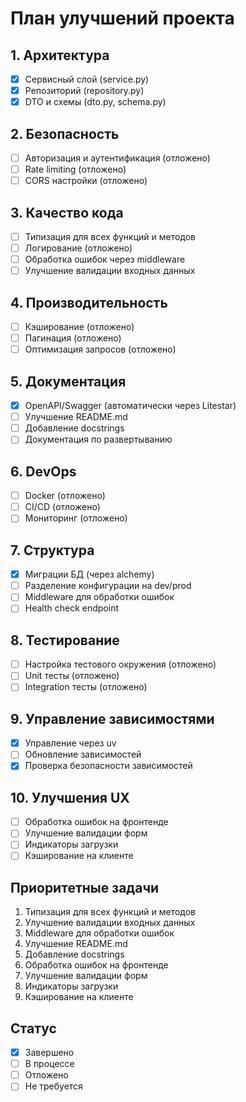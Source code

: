 # План улучшений проекта

## 1. Архитектура
- [x] Сервисный слой (service.py)
- [x] Репозиторий (repository.py)
- [x] DTO и схемы (dto.py, schema.py)

## 2. Безопасность
- [ ] Авторизация и аутентификация (отложено)
- [ ] Rate limiting (отложено)
- [ ] CORS настройки (отложено)

## 3. Качество кода
- [ ] Типизация для всех функций и методов
- [ ] Логирование (отложено)
- [ ] Обработка ошибок через middleware
- [ ] Улучшение валидации входных данных

## 4. Производительность
- [ ] Кэширование (отложено)
- [ ] Пагинация (отложено)
- [ ] Оптимизация запросов (отложено)

## 5. Документация
- [x] OpenAPI/Swagger (автоматически через Litestar)
- [ ] Улучшение README.md
- [ ] Добавление docstrings
- [ ] Документация по развертыванию

## 6. DevOps
- [ ] Docker (отложено)
- [ ] CI/CD (отложено)
- [ ] Мониторинг (отложено)

## 7. Структура
- [x] Миграции БД (через alchemy)
- [ ] Разделение конфигурации на dev/prod
- [ ] Middleware для обработки ошибок
- [ ] Health check endpoint

## 8. Тестирование
- [ ] Настройка тестового окружения (отложено)
- [ ] Unit тесты (отложено)
- [ ] Integration тесты (отложено)

## 9. Управление зависимостями
- [x] Управление через uv
- [ ] Обновление зависимостей
- [x] Проверка безопасности зависимостей

## 10. Улучшения UX
- [ ] Обработка ошибок на фронтенде
- [ ] Улучшение валидации форм
- [ ] Индикаторы загрузки
- [ ] Кэширование на клиенте

## Приоритетные задачи
1. Типизация для всех функций и методов
2. Улучшение валидации входных данных
3. Middleware для обработки ошибок
4. Улучшение README.md
5. Добавление docstrings
6. Обработка ошибок на фронтенде
7. Улучшение валидации форм
8. Индикаторы загрузки
9. Кэширование на клиенте

## Статус
- [x] Завершено
- [ ] В процессе
- [ ] Отложено
- [ ] Не требуется 